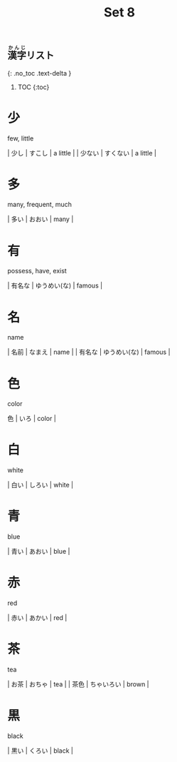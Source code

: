﻿---
layout: default
title: Set 8
parent: N5 Kanji List
grand_parent: <ruby>漢字<rt>かんじ</rt></ruby> Kanji
nav_order: 8
---

## <ruby>漢字<rt>かんじ</rt></ruby>リスト
{: .no_toc .text-delta }

1. TOC
{:toc}

# 少
few, little

| 少し  | すこし  | a little |
| 少ない | すくない | a little |

# 多
many, frequent, much

| 多い  | おおい  | many     |

# 有
possess, have, exist

| 有名な | ゆうめい(な) | famous |

# 名
name

| 名前  | なまえ     | name   |
| 有名な | ゆうめい(な) | famous |

# 色
color

 色   | いろ      | color  |

# 白
white

| 白い  | しろい     | white  |

# 青
blue

| 青い  | あおい     | blue   |

# 赤
red

| 赤い  | あかい     | red    |

# 茶
tea

| お茶  | おちゃ     | tea    |
| 茶色  | ちゃいろい   | brown  |

# 黒
black

| 黒い  | くろい     | black  |
